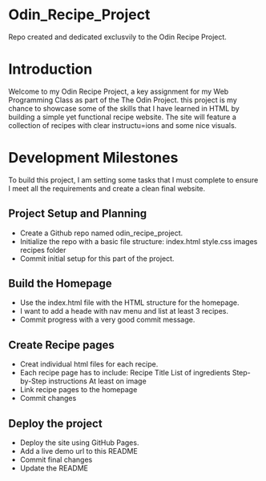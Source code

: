 # Odin_Recipe_Project
Repo created and dedicated exclusvily to the Odin Recipe Project.

# Introduction
Welcome to my Odin Recipe Project, a key assignment for my Web Programming Class as part of the The Odin Project. this project is my chance to showcase some of the skills that I have learned in HTML by building a simple yet functional recipe website. The site will feature a collection of recipes with clear instructu=ions and some nice visuals.

# Development Milestones
To build this project, I am setting some tasks that I must complete to ensure I meet all the requirements and create a clean final website.

## Project Setup and Planning
- Create a Github repo named odin_recipe_project.
- Initialize the repo with a basic file structure:
index.html
style.css
images
recipes folder
- Commit initial setup for this part of the project.

## Build the Homepage
- Use the index.html file with the HTML structure for the homepage.
- I want to add a heade with nav menu and list at least 3 recipes.
- Commit progress with a very good commit message.

## Create Recipe pages
- Creat individual html files for each recipe.
- Each recipe page has to include:
Recipe Title
List of ingredients
Step-by-Step instructions
At least on image
- Link recipe pages to the homepage
- Commit changes

## Deploy the project
- Deploy the site using GitHub Pages.
- Add a live demo url to this README
- Commit final changes
- Update the README